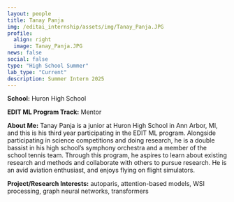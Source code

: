 ```yaml
---
layout: people
title: Tanay Panja
img: /editai_internship/assets/img/Tanay_Panja.JPG
profile:
  align: right
  image: Tanay_Panja.JPG
news: false
social: false
type: "High School Summer"
lab_type: "Current"
description: Summer Intern 2025
---
```


**School:** Huron High School

**EDIT ML Program Track:**
Mentor

**About Me:**
Tanay Panja is a junior at Huron High School in Ann Arbor, MI, and this is his third year participating in the EDIT ML program. Alongside participating in science competitions and doing research, he is a double bassist in his high school’s symphony orchestra and a member of the school tennis team. Through this program, he aspires to learn about existing research and methods and collaborate with others to pursue research. He is an avid aviation enthusiast, and enjoys flying on flight simulators.

**Project/Research Interests:**
autoparis, attention-based models, WSI processing, graph neural networks, transformers
    